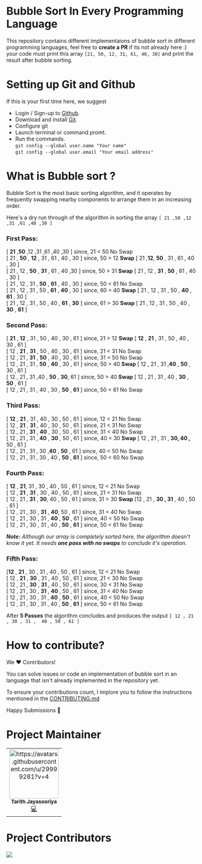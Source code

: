 # Bubble Sort In Every Programming Language

This repository contains different implementaions of bubble sort in different programming languages, feel free to **create a PR** if its not already here :) 
your code must print this array `[21, 50, 12, 31, 61, 40, 30]` and print the result after bubble sorting.

# Setting up Git and Github
If this is your first time here, we suggest 
* Login / Sign-up to [Github](https://github.com/).
* Download and install [Git](https://git-scm.com/).
* Configure git
* Launch terminal or command promt.
* Run the commands.  
`git config --global user.name "Your name"`  
 `git config --global user.email "Your email address"`

# What is Bubble sort ?
Bubble Sort is the most basic sorting algorithm, and it operates by frequently swapping nearby components to arrange them in an increasing order.

Here's a dry run through of  the algorithm in sorting the array `[ 21 ,50 ,12 ,31 ,61 ,40 ,30 ]`

### First Pass:

[ **21** ,**50** ,12 ,31 ,61 ,40 ,30 ]       since,  21 < 50 No Swap  
[ 21 , **50** , **12** , 31 , 61 , 40 , 30 ] since,  50 > 12 **Swap** [ 21 ,**12**, **50** , 31 , 61 , 40 , 30 ]  
[ 21 , 12 , **50** , **31** , 61 , 40 ,30 ]  since,  50 > 31 **Swap** [ 21 , 12 , **31** , **50** , 61 , 40 , 30 ]  
[ 21 , 12 , 31 , **50** , **61** , 40 , 30 ] since,  50 < 61 No Swap  
[ 21 , 12 , 31 , 50 , **61** , **40** , 30 ] since,  60 > 40 **Swap** [ 21 , 12 , 31 , 50 , **40** , **61** , 30 ]  
[ 21 , 12 , 31 , 50 , 40 , **61** , **30** ] since,  61 > 30 **Swap** [ 21 , 12 , 31 , 50 , 40 , **30** , **61** ]

### Second Pass:

[ **21** , **12** , 31 , 50 , 40 , 30 , 61 ]  since,  21 > 12  **Swap** [ **12** , **21** , 31 , 50 , 40 , 30 , 61 ]  
[ 12 , **21** , **31** , 50 , 40 , 30 , 61 ]  since,  21 < 31  No Swap  
[ 12 , 21 , **31** , **50** , 40 , 30 , 61 ]  since,  31 < 50  No Swap  
[ 12 , 21 , 31 , **50** , **40** , 30 , 61 ]  since,  50 > 40  **Swap** [ 12 , 21 , 31 ,**40** , **50** , 30 , 61 ]  
[ 12 , 21 , 31 ,40 , **50** , **30**, 61 ]    since,  50 > 40  **Swap** [ 12 , 21 , 31 , 40 , **30** , **50** , 61 ]  
[ 12 , 21 , 31 , 40 , 30 , **50** , **61** ]  since,  50 < 61  No Swap  

### Third Pass:

[ **12** , **21** , 31 , 40 , 30 , 50 , 61 ]  since,  12 < 21 No Swap  
[ 12 , **21** , **31** , 40 , 30 , 50 , 61 ]  since,  21 < 31 No Swap  
[ 12 , 21 , **31** , **40** , 30 , 50 , 61 ]  since,  31 < 40 No Swap  
[ 12 , 21 , 31 , **40** , **30** , 50 , 61 ]  since,  40 < 30 **Swap** [ 12 , 21 , 31 , **30, 40 ,**  50 , 61 ]  
[ 12 , 21 , 31 , 30 ,**40** , **50** , 61 ]   since,  40 < 50 No Swap  
[ 12 , 21 , 31 , 30 , 40 , **50** , **61** ]  since,  50 < 60 No Swap  

### Fourth Pass:

[ **12** , **21**, 31 , 30 , 40 , 50 , 61 ]   since,  12 < 21 No Swap  
[ 12 , **21** , **31** , 30 , 40 , 50 , 61 ]  since,  21 < 31 No Swap  
[ 12 , 21 , **31** , **30**, 40 , 50 , 61 ]   since,  31 > 30 **Swap** [12 , 21 , **30 , 31** ,  40 , 50 , 61 ]  
[ 12 , 21 , 30 , **31** ,  **40**, 50 , 61 ]  since,  31 < 40 No Swap  
[ 12 , 21 , 30 , 31 ,  **40** , **50** , 61 ] since,  40 < 50 No Swap  
[ 12 , 21 , 30 , 31 ,  40 , **50** , **61** ] since,  50 < 61 No Swap

_**Note:** Although our array is completely sorted here, the algorithm doesn't know it yet. It needs  **one pass with no swaps** to conclude it's operation._

### Fifth Pass:

[**12** , **21** , 30 , 31 ,  40 , 50 , 61 ]   since,  12 < 21 No Swap  
[ 12 , **21** , **30** , 31 ,  40 , 50 , 61 ]  since,  21 < 30 No Swap  
[ 12 , 21 , **30** , **31** ,  40 , 50 , 61 ]  since,  30 < 31 No Swap  
[ 12 , 21 , 30 , **31** , **40** , 50 , 61 ]   since,  31 < 40 No Swap  
[ 12 , 21 , 30 , 31 , **40** , **50** , 61 ]   since,  40 < 50 No Swap  
[ 12 , 21 , 30 , 31 ,  40 , **50** , **61** ]  since,  50 < 61 No Swap 

After **5 Passes** the algorithm concludes and produces the output `[ 12 , 21 , 30 , 31 ,  40 , 50 , 61 ]`


# How to contribute?

We ♥ Contributors!

You can solve issues or code an implementation of bubble sort in an language that isn't already implemented in the repository yet.

To ensure your contributions count,  I implore you to follow the instructions mentioned in the [CONTRIBUTING.md](https://github.com/tarithj/BubbleSortInEveryLang/blob/master/CONTRIBUTING.md)  

Happy Submissions 🙂

# Project Maintainer

<div align="center">
<table>
  <tbody><tr>
     <td align="center"><a href="https://github.com/tarithj"><img alt="https://avatars.githubusercontent.com/u/29999281?v=4" src="https://avatars.githubusercontent.com/u/29999281?v=4" width="130px;"><br><sub><b> Tarith Jayasooriya </b></sub></a><br><a href="https://github.com/tarithj/BubbleSortInEveryLang/commits?author=tarithj" title="Code">💻 </a></td> </a></td>
  </tr>
</tbody></table>
</div>


# Project Contributors
<a href="https://github.com/tarithj/BubbleSortInEveryLang/graphs/contributors">
  <img src="https://contrib.rocks/image?repo=tarithj/BubbleSortInEveryLang" />
</a>
</div>




